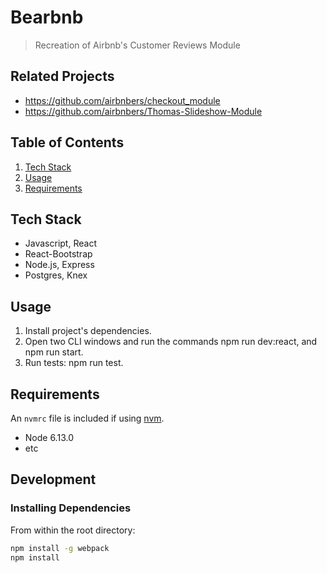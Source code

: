 # Bearbnb

> Recreation of Airbnb's Customer Reviews Module

## Related Projects

- https://github.com/airbnbers/checkout_module
- https://github.com/airbnbers/Thomas-Slideshow-Module

## Table of Contents

1. [Tech Stack](#tech-stack)
1. [Usage](#Usage)
1. [Requirements](#requirements)

## Tech Stack

- Javascript, React 
- React-Bootstrap
- Node.js, Express
- Postgres, Knex

## Usage

1. Install project's dependencies.
2. Open two CLI windows and run the commands npm run dev:react, and npm run start.
3. Run tests: npm run test.

## Requirements

An `nvmrc` file is included if using [nvm](https://github.com/creationix/nvm).

- Node 6.13.0
- etc

## Development

### Installing Dependencies

From within the root directory:

```sh
npm install -g webpack
npm install
```


